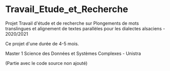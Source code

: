 # Travail_Etude_et_Recherche

Projet Travail d'étude et de recherche sur Plongements de mots translingues et alignement de textes parallèles pour les dialectes alsaciens - 2020/2021

Ce projet d'une durée de 4-5 mois.

Master 1 Science des Données et Systèmes Complexes - Unistra

(Partie avec le code source non ajouté)
